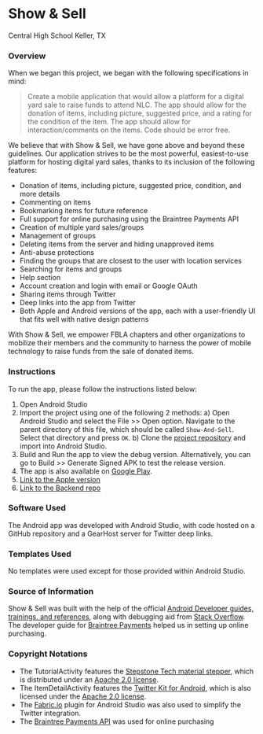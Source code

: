 # Show & Sell
Central High School
Keller, TX

### Overview
When we began this project, we began with the following specifications in mind:
>Create a mobile application that would allow a platform for a digital yard sale to raise funds to attend NLC. The app should allow for the donation of items, including picture, suggested price, and a rating for the condition of the item. The app should allow for interaction/comments on the items. Code should be error free.

We believe that with Show & Sell, we have gone above and beyond these guidelines. Our application strives to be the most powerful, easiest-to-use platform for hosting digital yard sales, thanks to its inclusion of the following features:

* Donation of items, including picture, suggested price, condition, and more details
* Commenting on items
* Bookmarking items for future reference
* Full support for online purchasing using the Braintree Payments API
* Creation of multiple yard sales/groups
* Management of groups
* Deleting items from the server and hiding unapproved items
* Anti-abuse protections
* Finding the groups that are closest to the user with location services
* Searching for items and groups
* Help section
* Account creation and login with email or Google OAuth
* Sharing items through Twitter
* Deep links into the app from Twitter
* Both Apple and Android versions of the app, each with a user-friendly UI that fits well with native design patterns

With Show & Sell, we empower FBLA chapters and other organizations to mobilize their members and the community to harness the power of mobile technology to raise funds from the sale of donated items.

### Instructions
To run the app, please follow the instructions listed below:
1. Open Android Studio
2. Import the project using one of the following 2 methods:
a) Open Android Studio and select the File >> Open option. Navigate to the parent directory of this file, which should be called ```Show-And-Sell```. Select that directory and press ```OK```.
b) Clone the [project repository](https://github.com/firejake308/Show-And-Sell) and import into Android Studio.
3. Build and Run the app to view the debug version. Alternatively, you can go to Build >> Generate Signed APK to test the release version.
4. The app is also available on [Google Play](https://play.google.com/store/apps/details?id=com.insertcoolnamehere.showandsell).
5. [Link to the Apple version](https://github.com/mcjcloud/Show-And-Sell)
6. [Link to the Backend repo](https://github.com/mcjcloud/ShowAndSellAPI)

### Software Used
The Android app was developed with Android Studio, with code hosted on a GitHub repository and a GearHost server for Twitter deep links. 

### Templates Used
No templates were used except for those provided within Android Studio.

### Source of Information
Show & Sell was built with the help of the official [Android Developer guides, trainings, and references](https://developer.android.com/index.html), along with debugging aid from [Stack Overflow](http://stackoverflow.com/). The developer guide for [Braintree Payments](https://developers.braintreepayments.com/guides/client-sdk/setup/android/v2) helped us in setting up online purchasing.

### Copyright Notations
+ The TutorialActivity features the [Stepstone Tech material stepper](https://github.com/stepstone-tech/android-material-stepper), which is distributed under an [Apache 2.0 license](http://www.apache.org/licenses/LICENSE-2.0).
+ The ItemDetailActivity features the [Twitter Kit for Android](https://github.com/twitter/twitter-kit-android), which is also licensed under the [Apache 2.0 license](http://www.apache.org/licenses/LICENSE-2.0).
+ The [Fabric.io](https://get.fabric.io/) plugin for Android Studio was also used to simplify the Twitter integration.
+ The [Braintree Payments API](https://developers.braintreepayments.com/) was used for online purchasing
